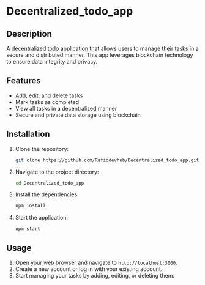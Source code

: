 # Decentralized_todo_app

## Description

A decentralized todo application that allows users to manage their tasks in a secure and distributed manner. This app leverages blockchain technology to ensure data integrity and privacy.

## Features

- Add, edit, and delete tasks
- Mark tasks as completed
- View all tasks in a decentralized manner
- Secure and private data storage using blockchain

## Installation

1. Clone the repository:
   ```sh
   git clone https://github.com/Rafiqdevhub/Decentralized_todo_app.git
   ```
2. Navigate to the project directory:
   ```sh
   cd Decentralized_todo_app
   ```
3. Install the dependencies:
   ```sh
   npm install
   ```
4. Start the application:
   ```sh
   npm start
   ```

## Usage

1. Open your web browser and navigate to `http://localhost:3000`.
2. Create a new account or log in with your existing account.
3. Start managing your tasks by adding, editing, or deleting them.
